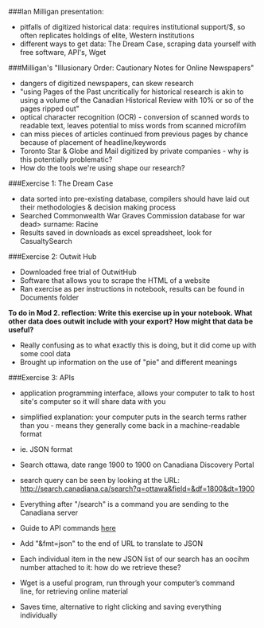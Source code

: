 ###Ian Milligan presentation:

* pitfalls of digitized historical data: requires institutional support/$, so often replicates holdings of elite, Western institutions
* different ways to get data: The Dream Case, scraping data yourself with free software, API's, Wget

###Milligan's "Illusionary Order: Cautionary Notes for Online Newspapers"

* dangers of digitized newspapers, can skew research
* "using Pages of the Past uncritically for historical research is akin to using a volume of the Canadian Historical Review with 10% or so of the pages ripped out"
* optical character recognition (OCR) - conversion of scanned words to readable text, leaves potential to miss words from scanned microfilm
* can miss pieces of articles continued from previous pages by chance because of placement of headline/keywords
* Toronto Star & Globe and Mail digitized by private companies - why is this potentially problematic?
* How do the tools we're using shape our research?

###Exercise 1: The Dream Case

* data sorted into pre-existing database, compilers should have laid out their methodologies & decision making process
* Searched Commonwealth War Graves Commission database for war dead> surname: Racine
* Results saved in downloads as excel spreadsheet, look for CasualtySearch

###Exercise 2: Outwit Hub

* Downloaded free trial of OutwitHub
* Software that allows you to scrape the HTML of a website
* Ran exercise as per instructions in notebook, results can be found in Documents folder

**To do in Mod 2. reflection: Write this exercise up in your notebook. What other data does outwit include with your export? How might that data be useful?**
* Really confusing as to what exactly this is doing, but it did come up with some cool data
* Brought up information on the use of "pie" and different meanings


###Exercise 3: APIs

* application programming interface, allows your computer to talk to host site's computer so it will share data with you
* simplified explanation: your computer puts in the search terms rather than you - means they generally come back in a machine-readable format 
* ie. JSON format
* Search ottawa, date range 1900 to 1900 on Canadiana Discovery Portal
* search query can be seen by looking at the URL: http://search.canadiana.ca/search?q=ottawa&field=&df=1800&dt=1900
* Everything after "/search" is a command you are sending to the Canadiana server
* Guide to API commands [here](http://search.canadiana.ca/support/api)
* Add "&fmt=json" to the end of URL to translate to JSON
* Each individual item in the new JSON list of our search has an oocihm number attached to it: how do we retrieve these?

* Wget is a useful program, run through your computer’s command line, for retrieving online material
* Saves time, alternative to right clicking and saving everything individually